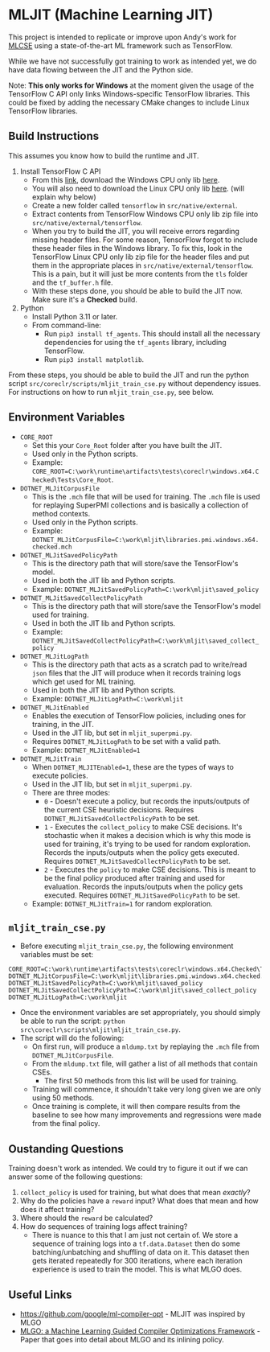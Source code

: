 # MLJIT (Machine Learning JIT)
This project is intended to replicate or improve upon Andy's work for [MLCSE](https://github.com/dotnet/jitutils/blob/main/src/jit-rl-cse/README.md) using a state-of-the-art ML framework such as TensorFlow.

While we have not successfully got training to work as intended yet, we do have data flowing between the JIT and the Python side.

Note: **This only works for Windows** at the moment given the usage of the TensorFlow C API only links Windows-specific TensorFlow libraries. This could be fixed by adding the necessary CMake changes to include Linux TensorFlow libraries.

## Build Instructions

This assumes you know how to build the runtime and JIT.

1. Install TensorFlow C API
    - From this [link](https://www.tensorflow.org/install/lang_c), download the Windows CPU only lib [here](https://storage.googleapis.com/tensorflow/libtensorflow/libtensorflow-cpu-windows-x86_64-2.15.0.zip).
    - You will also need to download the Linux CPU only lib [here](https://storage.googleapis.com/tensorflow/libtensorflow/libtensorflow-cpu-linux-x86_64-2.15.0.tar.gz). (will explain why below)
    - Create a new folder called `tensorflow` in `src/native/external`.
    - Extract contents from TensorFlow Windows CPU only lib zip file into `src/native/external/tensorflow`. 
    - When you try to build the JIT, you will receive errors regarding missing header files. For some reason, TensorFlow forgot to include these header files in the Windows library. To fix this, look in the TensorFlow Linux CPU only lib zip file for the header files and put them in the appropriate places in `src/native/external/tensorflow`. This is a pain, but it will just be more contents from the `tls` folder and the `tf_buffer.h` file.
    - With these steps done, you should be able to build the JIT now. Make sure it's a **Checked** build.
2. Python
    - Install Python 3.11 or later.
    - From command-line: 
        - Run `pip3 install tf_agents`. This should install all the necessary dependencies for using the `tf_agents` library, including TensorFlow.
        - Run `pip3 install matplotlib`.

From these steps, you should be able to build the JIT and run the python script `src/coreclr/scripts/mljit_train_cse.py` without dependency issues. For instructions on how to run `mljit_train_cse.py`, see below.

## Environment Variables

- `CORE_ROOT`
    - Set this your `Core_Root` folder after you have built the JIT. 
    - Used only in the Python scripts.
    - Example: `CORE_ROOT=C:\work\runtime\artifacts\tests\coreclr\windows.x64.Checked\Tests\Core_Root`.
- `DOTNET_MLJitCorpusFile`
    - This is the `.mch` file that will be used for training. The `.mch` file is used for replaying SuperPMI collections and is basically a collection of method contexts. 
    - Used only in the Python scripts.
    - Example: `DOTNET_MLJitCorpusFile=C:\work\mljit\libraries.pmi.windows.x64.checked.mch`
- `DOTNET_MLJitSavedPolicyPath`
    - This is the directory path that will store/save the TensorFlow's model. 
    - Used in both the JIT lib and Python scripts.
    - Example: `DOTNET_MLJitSavedPolicyPath=C:\work\mljit\saved_policy`
- `DOTNET_MLJitSavedCollectPolicyPath`
    - This is the directory path that will store/save the TensorFlow's model used for training.
    - Used in both the JIT lib and Python scripts.
    - Example: `DOTNET_MLJitSavedCollectPolicyPath=C:\work\mljit\saved_collect_policy`
- `DOTNET_MLJitLogPath`
    - This is the directory path that acts as a scratch pad to write/read `json` files that the JIT will produce when it records training logs which get used for ML training.
    - Used in both the JIT lib and Python scripts.
    - Example: `DOTNET_MLJitLogPath=C:\work\mljit`
- `DOTNET_MLJitEnabled`
    - Enables the execution of TensorFlow policies, including ones for training, in the JIT.
    - Used in the JIT lib, but set in `mljit_superpmi.py`.
    - Requires `DOTNET_MLJitLogPath` to be set with a valid path.
    - Example: `DOTNET_MLJitEnabled=1`
- `DOTNET_MLJitTrain`
    - When `DOTNET_MLJITEnabled=1`, these are the types of ways to execute policies.
    - Used in the JIT lib, but set in `mljit_superpmi.py`.
    - There are three modes:
        - `0` - Doesn't execute a policy, but records the inputs/outputs of the current CSE heuristic decisions. Requires `DOTNET_MLJitSavedCollectPolicyPath` to be set.
        - `1` - Executes the `collect_policy` to make CSE decisions. It's stochastic when it makes a decision which is why this mode is used for training, it's trying to be used for random exploration. Records the inputs/outputs when the policy gets executed. Requires `DOTNET_MLJitSavedCollectPolicyPath` to be set.
        - `2` - Executes the `policy` to make CSE decisions. This is meant to be the final policy produced after training and used for evaluation. Records the inputs/outputs when the policy gets executed. Requires `DOTNET_MLJitSavedPolicyPath` to be set.
    - Example: `DOTNET_MLJitTrain=1` for random exploration.

## `mljit_train_cse.py`

- Before executing `mljit_train_cse.py`, the following environment variables must be set:
```
CORE_ROOT=C:\work\runtime\artifacts\tests\coreclr\windows.x64.Checked\Tests\Core_Root
DOTNET_MLJitCorpusFile=C:\work\mljit\libraries.pmi.windows.x64.checked.mch
DOTNET_MLJitSavedPolicyPath=C:\work\mljit\saved_policy
DOTNET_MLJitSavedCollectPolicyPath=C:\work\mljit\saved_collect_policy
DOTNET_MLJitLogPath=C:\work\mljit
```

- Once the environment variables are set appropriately, you should simply be able to run the script: `python src\coreclr\scripts\mljit\mljit_train_cse.py`.
- The script will do the following:
    - On first run, will produce a `mldump.txt` by replaying the `.mch` file from `DOTNET_MLJitCorpusFile`.
    - From the `mldump.txt` file, will gather a list of all methods that contain CSEs.
        - The first 50 methods from this list will be used for training.
    - Training will commence, it shouldn't take very long given we are only using 50 methods.
    - Once training is complete, it will then compare results from the baseline to see how many improvements and regressions were made from the final policy.

## Oustanding Questions

Training doesn't work as intended. We could try to figure it out if we can answer some of the following questions:
1. `collect_policy` is used for training, but what does that mean *exactly*?
2. Why do the policies have a `reward` input? What does that mean and how does it affect training?
3. Where should the `reward` be calculated?
4. How do sequences of training logs affect training?
    - There is nuance to this that I am just not certain of. We store a sequence of training logs into a `tf.data.Dataset` then do some batching/unbatching and shuffling of data on it. This dataset then gets iterated repeatedly for 300 iterations, where each iteration experience is used to train the model. This is what MLGO does.

## Useful Links

- https://github.com/google/ml-compiler-opt - MLJIT was inspired by MLGO
- [MLGO: a Machine Learning Guided Compiler Optimizations Framework](https://arxiv.org/abs/2101.04808) - Paper that goes into detail about MLGO and its inlining policy.
